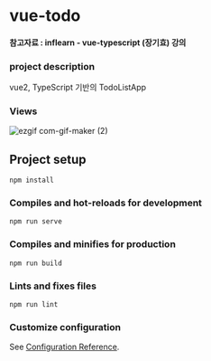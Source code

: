 # vue-todo

#### 참고자료 : inflearn - vue-typescript (장기효) 강의

### project description

vue2, TypeScript 기반의 TodoListApp

### Views
![ezgif com-gif-maker (2)](https://user-images.githubusercontent.com/68894097/159035070-6280072d-3a9f-4733-9c55-beef9a504435.gif)

## Project setup
```
npm install
```

### Compiles and hot-reloads for development
```
npm run serve
```

### Compiles and minifies for production
```
npm run build
```

### Lints and fixes files
```
npm run lint
```




### Customize configuration
See [Configuration Reference](https://cli.vuejs.org/config/).
